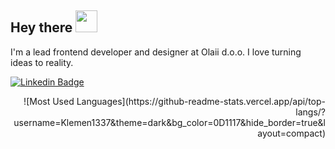 ## Hey there <img src="https://media.giphy.com/media/hvRJCLFzcasrR4ia7z/giphy.gif" width="35px">

I'm a lead frontend developer and designer at Olaii d.o.o. I love turning ideas to reality.

[![Linkedin Badge](https://img.shields.io/badge/-klemenkastelic-blue?style=flat-square&logo=Linkedin&logoColor=white&link=https://www.linkedin.com/in/klemenkastelic/)](https://www.linkedin.com/in/klemenkastelic/)

<div style="text-align:right;">
![Most Used Languages](https://github-readme-stats.vercel.app/api/top-langs/?username=Klemen1337&theme=dark&bg_color=0D1117&hide_border=true&layout=compact)
</div>

<!--
**Klemen1337/Klemen1337** is a ✨ _special_ ✨ repository because its `README.md` (this file) appears on your GitHub profile.

Here are some ideas to get you started:

- 🔭 I’m currently working on ...
- 🌱 I’m currently learning ...
- 👯 I’m looking to collaborate on ...
- 🤔 I’m looking for help with ...
- 💬 Ask me about ...
- 📫 How to reach me: ...
- 😄 Pronouns: ...
- ⚡ Fun fact: ...
-->
